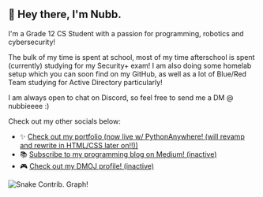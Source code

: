 ## 👋 Hey there, I'm Nubb.

I'm a Grade 12 CS Student with a passion for programming, robotics and cybersecurity!

The bulk of my time is spent at school, most of my time afterschool is spent (currently) studying for my Security+ exam! I am also doing some homelab setup which you can soon find on my GitHub, as well as a lot of Blue/Red Team studying for Active Directory particularly! 

I am always open to chat on Discord, so feel free to send me a DM @ nubbieeee :)

Check out my other socials below:

- ✨ <a href="https://nubb.pythonanywhere.com">Check out my portfolio (now live w/ PythonAnywhere! (will revamp and rewrite in HTML/CSS later on!!))</a>
- 📚 <a href="https://medium.com/@nubb" target="_blank" style="decoration:none">Subscribe to my programming blog on Medium! (inactive)</a>
- 🎮 <a href="https://dmoj.ca/user/nubb" target="_blank" style="decoration:none">Check out my DMOJ profile! (inactive)</a>

![Snake Contrib. Graph!](https://github.com/nubbsterr/nubbsterr/blob/output/dist/github-contribution-grid-snake-dark.svg)
<!--
**nubbsterr/nubbsterr** is a ✨ _special_ ✨ repository because its `README.md` (this file) appears on your GitHub profile.

Here are some ideas to get you started:

- 🔭 I’m currently working on ...
- 🌱 I’m currently learning ...
- 👯 I’m looking to collaborate on ...
- 🤔 I’m looking for help with ...
- 💬 Ask me about ...
- 📫 How to reach me: ...
- 😄 Pronouns: ...
- ⚡ Fun fact: ...
-->
